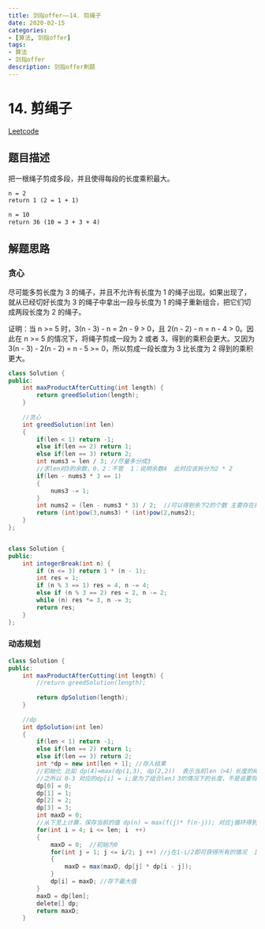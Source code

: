 ```yaml
---
title: 剑指offer——14. 剪绳子
date: 2020-02-15 
categories:
- [算法, 剑指offer]
tags:
- 算法
- 剑指offer
description: 剑指offer刷题
---
```


# 14. 剪绳子

[Leetcode](https://leetcode.com/problems/integer-break/description/)

## 题目描述

把一根绳子剪成多段，并且使得每段的长度乘积最大。

```html
n = 2
return 1 (2 = 1 + 1)

n = 10
return 36 (10 = 3 + 3 + 4)
```

## 解题思路

### 贪心

尽可能多剪长度为 3 的绳子，并且不允许有长度为 1 的绳子出现。如果出现了，就从已经切好长度为 3 的绳子中拿出一段与长度为 1 的绳子重新组合，把它们切成两段长度为 2 的绳子。

证明：当 n >= 5 时，3(n - 3) - n = 2n - 9 > 0，且 2(n - 2) - n = n - 4 > 0。因此在 n >= 5 的情况下，将绳子剪成一段为 2 或者 3，得到的乘积会更大。又因为 3(n - 3) - 2(n - 2) = n - 5 >= 0，所以剪成一段长度为 3 比长度为 2 得到的乘积更大。

```java
class Solution {
public:
    int maxProductAfterCutting(int length) {
        return greedSolution(length);
    }
    
    //贪心
    int greedSolution(int len)
    {
        if(len < 1) return -1;
        else if(len == 2) return 1;
        else if(len == 3) return 2;
        int nums3 = len / 3; //尽量多分成3 
        //求len对3的余数，0、2：不管  1：说明余数4  此时应该拆分为2 * 2
        if(len - nums3 * 3 == 1) 
        {
            nums3 -= 1;
        }
        int nums2 = (len - nums3 * 3) / 2;  //可以得到余下2的个数 主要存在两种情况（余下4 =》2*2 余下5=》3*2）
        return (int)pow(3,nums3) * (int)pow(2,nums2);
    }
};


class Solution {
public:
    int integerBreak(int n) {
        if (n <= 3) return 1 * (n - 1);
        int res = 1;
        if (n % 3 == 1) res = 4, n -= 4;
        else if (n % 3 == 2) res = 2, n -= 2;
        while (n) res *= 3, n -= 3;
        return res;
    }
};
```

### 动态规划

```java
class Solution {
public:
    int maxProductAfterCutting(int length) {
        //return greedSolution(length);
        
        return dpSolution(length);
    }
    
    //dp
    int dpSolution(int len)
    {
        if(len < 1) return -1;
        else if(len == 2) return 1;
        else if(len == 3) return 2;
        int *dp = new int[len + 1]; //存入结果
        //初始化 比如 dp(4)=max(dp(1,3), dp(2,2))  表示当前len（>4）长度的绳子分成所有情况的最大值
        //之所以 0-3 对应的dp[i] = i;是为了组合len》3的情况下的长度，不是说要将len在分开。dp即为当前不分割的长度（即为本身长度）
        dp[0] = 0;
        dp[1] = 1;
        dp[2] = 2;
        dp[3] = 3;
        int maxD = 0;
        //从下至上计算，保存当前的值 dp(n) = max(f(j)* f(n-j)); 对应j循环得到最大值
        for(int i = 4; i <= len; i  ++)
        {
            maxD = 0;  //初始为0
            for(int j = 1; j <= i/2; j ++) //j在1-i/2即可获得所有的情况  比如 dp(4)=max(dp(1,3), dp(2,2))
            {
                maxD = max(maxD, dp[j] * dp[i - j]);
            }
            dp[i] = maxD; //存下最大值
        }
        maxD = dp[len];
        delete[] dp;
        return maxD;
    }
```





